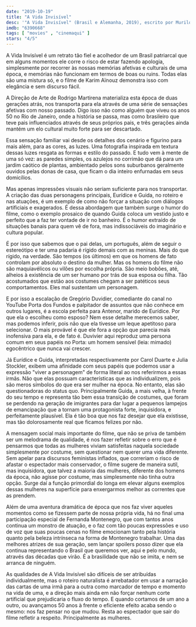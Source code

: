 ```yaml
---
date: "2019-10-19"
title: "A Vida Invisível"
desc: '"A Vida Invisível" (Brasil e Alemanha, 2019), escrito por Murilo Hauser, Inés Bortagaray e Karim Aïnouz baseados no livro de Martha Batalha, dirigido por Karim Aïnouz, com Fernanda Montenegro, Carol Duarte, Julia Stockler, Gregório Duvivier, Marcio Vito, Flavio Bauraqui, António Fonseca, Bárbara Santos, Maria Manoella e Cristina Pereira. Escrito para o CinemAqui.'
imdb: "6390668"
tags: [ "movies" , "cinemaqui" ]
stars: "4/5"
---
```

A Vida Invisível é um retrato tão fiel e acolhedor de um Brasil patriarcal que em alguns momentos ele corre o risco de estar fazendo apologia, simplesmente por recorrer às nossas memórias afetivas e culturais de uma época, e memórias não funcionam em termos de boas ou ruins. Todas elas são uma mistura só, e o filme de Karim Aïnouz demonstra isso com elegância e sem discurso fácil.

A Direção de Arte de Rodrigo Martirena materializa esta época de duas gerações atrás, nos transporta para ela através de uma série de sensações afetivas com nosso passado. Digo isso não como alguém que viveu os anos 50 no Rio de Janeiro, onde a história se passa, mas como brasileiro que teve pais influenciados através de seus próprios pais, e três gerações ainda mantém um elo cultural muito forte para ser descartado.

Essa sensação familiar vai desde os detalhes dos cenário e figurino para mais além, para as cores, as luzes. Uma fotografia inspirada em textura dessas luzes resgata as formas e estilo do passado. E tudo vem à mente de uma só vez: as paredes simples, os azulejos no corrimão que dá para um jardim caótico de plantas, ambientado pelos sons suburbanos geralmente ouvidos pelas donas de casa, que ficam o dia inteiro enfurnadas em seus domicílios.

Mas apenas impressões visuais não seriam suficiente para nos transportar. A criação das duas personagens principais, Eurídice e Guida, no roteiro e nas atuações, é um exemplo de como não forçar a situação com diálogos artificiais e exagerados. É dessa abordagem que também surge o humor do filme, como o exemplo prosaico de quando Guida coloca um vestido justo e perfeito que a faz ter vontade de ir no banheiro. É o humor extraído de situações banais para quem vê de fora, mas indissociáveis do imaginário e cultura popular.

É por isso que sabemos que o pai delas, um português, além de seguir o estereótipo e ter uma padaria é rígido demais com as meninas. Mais do que rígido, na verdade. São tempos (os últimos) em que os homens de fato controlam por absoluto o destino da mulher. Mas os homens do filme não são maquiavélicos ou vilões por escolha própria. São meio bobões, até, alheios à existência de um ser humano por trás de sua esposa ou filha. Tão acostumados que estão aos costumes chegam a ser patéticos seus comportamentos. Eles mal sustentam um personagem.

E por isso a escalação de Gregório Duvidier, comediante do canal no YouTube Porta dos Fundos e palpitador de assuntos que não conhece em outros lugares, é a escola perfeita para Antenor, marido de Eurídice. Por que ela o escolheu como esposo? Nem esse detalhe merecemos saber, mas podemos inferir, pois não que ela tivesse um leque apetitoso para selecionar. O mais provável é que ele fora a opção que parecia mais inofensiva para ela, e de fato é. Duvivier aqui reproduz uma persona comum em seus papéis no Porta: um homem sensível (leia: mimado) egocêntrico que nunca vai crescer.

Já Eurídice e Guida, interpretadas respectivamente por Carol Duarte e Julia Stockler, exibem uma afinidade com seus papéis que podemos usar a expressão "viver a personagem" de forma literal ao nos referirmos a essas irmãs. Não que elas possuam características que as individualizem, pois são meros símbolos do que era ser mulher na época. No entanto, elas são questionadoras do status quo. Principalmente Guida, a mais velha, à frente do seu tempo e representa tão bem essa transição de costumes, que foram se perdendo na geração de imigrantes para dar lugar a pequenos lampejos de emancipação que a tornam uma protagonista forte, inquisidora, e perfeitamente plausível. Ela é tão boa que nos faz desejar que ela existisse, mas tão dolorosamente real que ficamos felizes por não.

A mensagem social mais importante do filme, que não se priva de também ser um melodrama de qualidade, é nos fazer refletir sobre o erro que é pensarmos que todas as mulheres viviam satisfeitas naquela sociedade simplesmente por costume, sem questionar nem querer uma vida diferente. Sem apelar para discursos feministas inflados, que correriam o risco de afastar o espectador mais conservador, o filme sugere de maneira sutil, mas inquisidora, que talvez a maioria das mulheres, diferente dos homens da época, não agisse por costume, mas simplesmente não tinha outra opção. Surge daí a função primordial do longa em elevar alguns exemplos dessas mulheres na superfície para enxergarmos melhor as correntes que as prendem.

Além de uma aventura dramática de época que nos faz viver aqueles momentos como se fizessem parte de nossa própria vida, há no final uma participação especial de Fernanda Montenegro, que com tantos anos continua um monstro de atuação, e o faz com tão poucas expressões e uso de voz que suas poucas cenas no filme emocionam tanto pela história quanto pela beleza intrínseca na forma de Montenegro trabalhar. Uma das melhores atrizes de sua geração, sem lançar spoilers posso dizer que ela continua representando o Brasil que queremos ver, aqui e pelo mundo, através das décadas que virão. É a brasilidade que não se imita, e nem se arranca de ninguém.

As qualidades de A Vida Invisível são difíceis de ser atribuídas individualmente, mas o roteiro naturalista é arrebatador em usar a narração das cartas de uma irmã para a outra como marcador de tempo e momento na vida de uma, e a direção mais ainda em não forçar nenhum corte artificial que prejudicaria o fluxo do tempo. E quando cortamos de um ano a outro, ou avançamos 50 anos à frente o eficiente efeito acaba sendo o mesmo: nos faz pensar no que mudou. Resta ao espectador que sair do filme refletir a respeito. Principalmente as mulheres.
